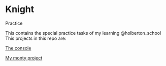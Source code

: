 # Knight
Practice 

This contains the special practice tasks of my learning @holberton_school
This projects in this repo are:

[The console](https://github.com/Dennisco12/Knight/tree/master/The_console.py)

[My monty project](https://github.com/Dennisco12/Knight/tree/master/some_mon.c)
